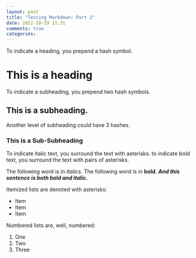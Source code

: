 ```yaml
---
layout: post
title: "Testing Markdown: Part 2"
date: 2012-10-29 11:31
comments: true
categories: 
---
```


To indicate a heading, you prepend a hash symbol.

# This is a heading

To indicate a subheading, you prepend two hash symbols.

## This is a subheading.

Another level of subheading could have 3 hashes.

### This is a Sub-Subheading

To indicate italic text, you surround the text with asterisks. to indicate bold text, you surround the text with pairs of asterisks.

The following word is in *italics*.
The following word is in **bold**.
***And this sentence is both bold and italic.***

Itemized lists are denoted with asterisks:

* Item
* Item
* Item

Numbered lists are, well, numbered:

1. One
2. Two
3. Three


